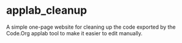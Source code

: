 # applab_cleanup

A simple one-page website for cleaning up the code exported by the Code.Org applab tool to make it easier to edit manually.
